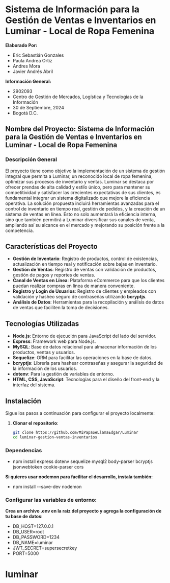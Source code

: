 # Sistema de Información para la Gestión de Ventas e Inventarios en Luminar - Local de Ropa Femenina

**Elaborado Por:**
- Eric Sebastián Gonzales
- Paula Andrea Ortiz
- Andres Mora
- Javier Andrés Abril

**Información General:**
- 2902093
- Centro de Gestión de Mercados, Logística y Tecnologías de la Información
- 30 de Septiembre, 2024
- Bogotá D.C.

## Nombre del Proyecto: Sistema de Información para la Gestión de Ventas e Inventarios en Luminar - Local de Ropa Femenina

### Descripción General
El proyecto tiene como objetivo la implementación de un sistema de gestión integral que permita a Luminar, un reconocido local de ropa femenina, optimizar sus procesos de inventario y ventas. Luminar se destaca por ofrecer prendas de alta calidad y estilo único, pero para mantener su competitividad y satisfacer las crecientes expectativas de sus clientes, es fundamental integrar un sistema digitalizado que mejore la eficiencia operativa. La solución propuesta incluirá herramientas avanzadas para el control de inventario en tiempo real, gestión de pedidos, y la creación de un sistema de ventas en línea. Esto no solo aumentará la eficiencia interna, sino que también permitirá a Luminar diversificar sus canales de venta, ampliando así su alcance en el mercado y mejorando su posición frente a la competencia.

## Características del Proyecto
- **Gestión de Inventario**: Registro de productos, control de existencias, actualización en tiempo real y notificación sobre bajas en inventario.
- **Gestión de Ventas**: Registro de ventas con validación de productos, gestión de pagos y reportes de ventas.
- **Canal de Ventas en Línea**: Plataforma eCommerce para que los clientes puedan realizar compras en línea de manera conveniente.
- **Registro y Login de Usuarios**: Registro de clientes y empleados con validación y hasheo seguro de contraseñas utilizando **bcryptjs**.
- **Análisis de Datos**: Herramientas para la recopilación y análisis de datos de ventas que faciliten la toma de decisiones.

## Tecnologías Utilizadas
- **Node.js**: Entorno de ejecución para JavaScript del lado del servidor.
- **Express**: Framework web para Node.js.
- **MySQL**: Base de datos relacional para almacenar información de los productos, ventas y usuarios.
- **Sequelize**: ORM para facilitar las operaciones en la base de datos.
- **bcryptjs**: Librería para hashear contraseñas y asegurar la seguridad de la información de los usuarios.
- **dotenv**: Para la gestión de variables de entorno.
- **HTML, CSS, JavaScript**: Tecnologías para el diseño del front-end y la interfaz del sistema.

## Instalación
Sigue los pasos a continuación para configurar el proyecto localmente:

1. **Clonar el repositorio**:
   ```bash
   git clone https://github.com/MiPapaSeLlamaEdgar/Luminar
   cd luminar-gestion-ventas-inventarios

### Dependencias
- npm install express dotenv sequelize mysql2 body-parser bcryptjs jsonwebtoken cookie-parser cors

**Si quieres usar nodemon para facilitar el desarrollo, instala también:**
- npm install --save-dev nodemon

### Configurar las variables de entorno:
**Crea un archivo .env en la raíz del proyecto y agrega la configuración de tu base de datos:**
- DB_HOST=127.0.0.1
- DB_USER=root
- DB_PASSWORD=1234
- DB_NAME=luminar
- JWT_SECRET=supersecretkey
- PORT=5000

# luminar
